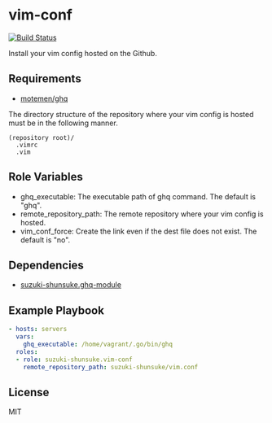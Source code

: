 vim-conf
=========

[![Build Status](https://travis-ci.org/suzuki-shunsuke/ansible-vim-conf.svg?branch=master)](https://travis-ci.org/suzuki-shunsuke/ansible-vim-conf)

Install your vim config hosted on the Github.

Requirements
------------

* [motemen/ghq](https://github.com/motemen/ghq)

The directory structure of the repository where your vim config is hosted must be in the following manner.

```
(repository root)/
  .vimrc
  .vim
```

Role Variables
--------------

* ghq_executable: The executable path of ghq command. The default is "ghq".
* remote_repository_path: The remote repository where your vim config is hosted.
* vim_conf_force: Create the link even if the dest file does not exist. The default is "no".

Dependencies
------------

* [suzuki-shunsuke.ghq-module](https://galaxy.ansible.com/suzuki-shunsuke/ghq-module/)

Example Playbook
----------------

```yaml
- hosts: servers
  vars:
    ghq_executable: /home/vagrant/.go/bin/ghq
  roles:
  - role: suzuki-shunsuke.vim-conf
    remote_repository_path: suzuki-shunsuke/vim.conf
```

License
-------

MIT
